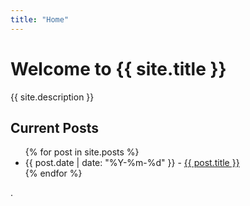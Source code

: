 ```yaml
---
title: "Home"
---
```


# Welcome to {{ site.title }}

{{ site.description }}


## Current Posts

<ul>
{% for post in site.posts %}
  <li>{{ post.date  | date: "%Y-%m-%d" }} - <a href="{{post.url | prepend: site.baseurl }}">{{ post.title }}</a></li>
{% endfor %}
</ul>


.

